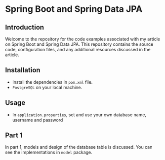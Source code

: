 # Spring Boot and Spring Data JPA

## Introduction

Welcome to the repository for the code examples associated with my article on Spring Boot and Spring Data JPA. This repository contains the source code, configuration files, and any additional resources discussed in the article.

## Installation

+ Install the dependencies in `pom.xml` file.
+ `PostgreSQL` on your local machine.

## Usage

+ In `application.properties`, set and use your own database name, username and password

## Part 1

In part 1, models and design of the database table is discussed. You can see the implementations
in `model` package.
